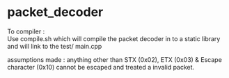 # packet_decoder

To compiler :  
              Use compile.sh which will compile the packet decoder in to a static library and will link to the test/ main.cpp

assumptions made : 
              anything other than STX (0x02), ETX (0x03) & Escape character (0x10) cannot be escaped and treated a invalid packet.

